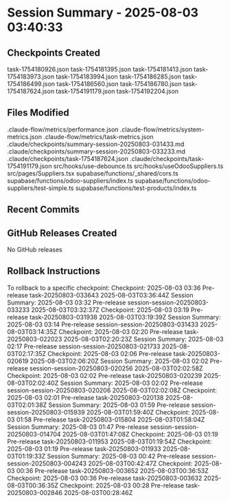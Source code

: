 # Session Summary - 2025-08-03 03:40:33

## Checkpoints Created
task-1754180926.json
task-1754181395.json
task-1754181413.json
task-1754183973.json
task-1754183994.json
task-1754186285.json
task-1754186499.json
task-1754186560.json
task-1754186780.json
task-1754187624.json
task-1754191179.json
task-1754192204.json

## Files Modified
.claude-flow/metrics/performance.json
.claude-flow/metrics/system-metrics.json
.claude-flow/metrics/task-metrics.json
.claude/checkpoints/summary-session-20250803-031433.md
.claude/checkpoints/summary-session-20250803-033233.md
.claude/checkpoints/task-1754187624.json
.claude/checkpoints/task-1754191179.json
src/hooks/use-debounce.ts
src/hooks/useOdooSuppliers.ts
src/pages/Suppliers.tsx
supabase/functions/_shared/cors.ts
supabase/functions/odoo-suppliers/index.ts
supabase/functions/odoo-suppliers/test-simple.ts
supabase/functions/test-products/index.ts

## Recent Commits


## GitHub Releases Created
No GitHub releases

## Rollback Instructions
To rollback to a specific checkpoint:
Checkpoint: 2025-08-03 03:36	Pre-release	task-20250803-033643	2025-08-03T03:36:44Z
Session Summary: 2025-08-03 03:32	Pre-release	session-session-20250803-033233	2025-08-03T03:32:37Z
Checkpoint: 2025-08-03 03:19	Pre-release	task-20250803-031938	2025-08-03T03:19:39Z
Session Summary: 2025-08-03 03:14	Pre-release	session-session-20250803-031433	2025-08-03T03:14:35Z
Checkpoint: 2025-08-03 02:20	Pre-release	task-20250803-022023	2025-08-03T02:20:23Z
Session Summary: 2025-08-03 02:17	Pre-release	session-session-20250803-021733	2025-08-03T02:17:35Z
Checkpoint: 2025-08-03 02:06	Pre-release	task-20250803-020619	2025-08-03T02:06:20Z
Session Summary: 2025-08-03 02:02	Pre-release	session-session-20250803-020256	2025-08-03T02:02:58Z
Checkpoint: 2025-08-03 02:02	Pre-release	task-20250803-020239	2025-08-03T02:02:40Z
Session Summary: 2025-08-03 02:02	Pre-release	session-session-20250803-020206	2025-08-03T02:02:08Z
Checkpoint: 2025-08-03 02:01	Pre-release	task-20250803-020138	2025-08-03T02:01:38Z
Session Summary: 2025-08-03 01:59	Pre-release	session-session-20250803-015939	2025-08-03T01:59:40Z
Checkpoint: 2025-08-03 01:58	Pre-release	task-20250803-015804	2025-08-03T01:58:04Z
Session Summary: 2025-08-03 01:47	Pre-release	session-session-20250803-014704	2025-08-03T01:47:08Z
Checkpoint: 2025-08-03 01:19	Pre-release	task-20250803-011953	2025-08-03T01:19:54Z
Checkpoint: 2025-08-03 01:19	Pre-release	task-20250803-011933	2025-08-03T01:19:33Z
Session Summary: 2025-08-03 00:42	Pre-release	session-session-20250803-004243	2025-08-03T00:42:47Z
Checkpoint: 2025-08-03 00:36	Pre-release	task-20250803-003652	2025-08-03T00:36:53Z
Checkpoint: 2025-08-03 00:36	Pre-release	task-20250803-003632	2025-08-03T00:36:35Z
Checkpoint: 2025-08-03 00:28	Pre-release	task-20250803-002846	2025-08-03T00:28:46Z
